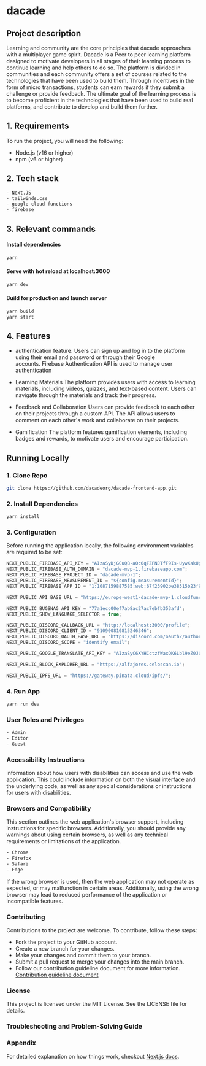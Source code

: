 # dacade

## Project description

Learning and community are the core principles that dacade approaches with a multiplayer game spirit. Dacade is a Peer to peer learning platform designed to motivate developers in all stages of their learning process to continue learning and help others to do so. The platform is divided in communities and each community offers a set of courses related to the technologies that have been used to build them. Through incentives in the form of micro transactions, students can earn rewards if they submit a challenge or provide feedback. The ultimate goal of the learning process is to become proficient in the technologies that have been used to build real platforms, and contribute to develop and build them further.

## 1. Requirements

To run the project, you will need the following:

- Node.js (v16 or higher)
- npm (v6 or higher)

## 2. Tech stack

```bash
- Next.JS
- tailwinds.css
- google cloud functions
- firebase
```

## 3. Relevant commands

#### Install dependencies

```bash
yarn
```

#### Serve with hot reload at localhost:3000

```bash
yarn dev
```

#### Build for production and launch server

```bash
yarn build
yarn start
```

## 4. Features

- authentication feature:
  Users can sign up and log in to the platform using their email and password or through their Google  
   accounts. Firebase Authentication API is used to manage user authentication

- Learning Materials
  The platform provides users with access to learning materials, including videos, quizzes, and text-based content. Users can navigate through the materials and track their progress.

- Feedback and Collaboration
  Users can provide feedback to each other on their projects through a custom API. The API allows users to comment on each other's work and collaborate on their projects.

- Gamification
  The platform features gamification elements, including badges and rewards, to motivate users and encourage participation.

## Running Locally

### 1. Clone Repo

```bash
git clone https://github.com/dacadeorg/dacade-frontend-app.git
```

### 2. Install Dependencies

```bash
yarn install
```

### 3. Configuration

Before running the application locally, the following environment variables are required to be set:

```js
NEXT_PUBLIC_FIREBASE_API_KEY = "AIzaSyDjGCuQB-aOc0qFZPNJTfF9Is-UywXakUg";
NEXT_PUBLIC_FIREBASE_AUTH_DOMAIN = "dacade-mvp-1.firebaseapp.com";
NEXT_PUBLIC_FIREBASE_PROJECT_ID = "dacade-mvp-1";
NEXT_PUBLIC_FIREBASE_MEASUREMENT_ID = "${config.measurementId}";
NEXT_PUBLIC_FIREBASE_APP_ID = "1:1087159887585:web:67f23902be38515b23f9a0";

NEXT_PUBLIC_API_BASE_URL = "https://europe-west1-dacade-mvp-1.cloudfunctions.net/api";

NEXT_PUBLIC_BUGSNAG_API_KEY = "77a1ecc00ef7ab8ac27ac7ebfb353afd";
NEXT_PUBLIC_SHOW_LANGUAGE_SELECTOR = true;

NEXT_PUBLIC_DISCORD_CALLBACK_URL = "http://localhost:3000/profile";
NEXT_PUBLIC_DISCORD_CLIENT_ID = "910900810815246346";
NEXT_PUBLIC_DISCORD_OAUTH_BASE_URL = "https://discord.com/oauth2/authorize";
NEXT_PUBLIC_DISCORD_SCOPE = "identify email";

NEXT_PUBLIC_GOOGLE_TRANSLATE_API_KEY = "AIzaSyC6XYHCctzfWaxQK6Lbl9eZ0JUzbATcjpM";

NEXT_PUBLIC_BLOCK_EXPLORER_URL = "https://alfajores.celoscan.io";

NEXT_PUBLIC_IPFS_URL = "https://gateway.pinata.cloud/ipfs/";
```

### 4. Run App

```bash
yarn run dev
```

### User Roles and Privileges

```bash
- Admin
- Editor
- Guest
```

### Accessibility Instructions

information about how users with disabilities can access and use the web application. This could include information on both the visual interface and the underlying code, as well as any special considerations or instructions for users with disabilities.

### Browsers and Compatibility

This section outlines the web application's browser support, including instructions for specific browsers. Additionally, you should provide any warnings about using certain browsers, as well as any technical requirements or limitations of the application.

```bash
- Chrome
- Firefox
- Safari
- Edge
```

If the wrong browser is used, then the web application may not operate as expected, or may malfunction in certain areas. Additionally, using the wrong browser may lead to reduced performance of the application or incompatible features.

### Contributing

Contributions to the project are welcome. To contribute, follow these steps:

- Fork the project to your GitHub account.
- Create a new branch for your changes.
- Make your changes and commit them to your branch.
- Submit a pull request to merge your changes into the main branch.
- Follow our contribution guideline document for more information. [Contribution guideline document](CONTRIBUTING.md)

### License

This project is licensed under the MIT License. See the LICENSE file for details.

### Troubleshooting and Problem-Solving Guide

### Appendix

For detailed explanation on how things work, checkout [Next.js docs](https://nextjs.org).
